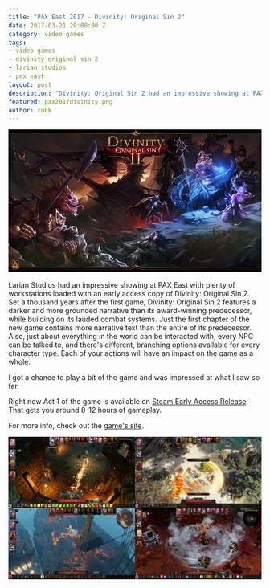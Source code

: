 ```yaml
---
title: "PAX East 2017 - Divinity: Original Sin 2"
date: 2017-03-21 20:00:00 Z
category: video games
tags:
- video games
- divinity original sin 2
- larian studios
- pax east
layout: post
description: "Divinity: Original Sin 2 had an impressive showing at PAX East 2017 with a large booth full of playable copies."
featured: pax2017divinity.png
author: robk
---
```


![Divinity: Original Sin 2](/images/divinity/DOS2_KeyArt.jpg)

Larian Studios had an impressive showing at PAX East with plenty of workstations loaded with an early access copy of Divinity: Original Sin 2. Set a thousand years after the first game, Divinity: Original Sin 2 features a darker and more grounded narrative than its award-winning predecessor, while building on its lauded combat systems. Just the first chapter of the new game contains more narrative text than the entire of its predecessor. Also, just about everything in the world can be interacted with, every NPC can be talked to, and there's different, branching options available for every character type. Each of your actions will have an impact on the game as a whole.

I got a chance to play a bit of the game and was impressed at what I saw so far.

Right now Act 1 of the game is available on [Steam Early Access Release](http://store.steampowered.com/app/435150/). That gets you around 8-12 hours of gameplay.

For more info, check out the [game's site](http://www.divinity.game).

![Divinity Original Sin 2 Screens](/images/divinity/divinityscreens.jpg)
